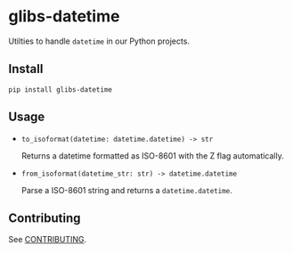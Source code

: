 # glibs-datetime

Utilties to handle `datetime` in our Python projects.

## Install

```
pip install glibs-datetime
```

## Usage

- `to_isoformat(datetime: datetime.datetime) -> str`

  Returns a datetime formatted as ISO-8601 with the Z flag automatically.

- `from_isoformat(datetime_str: str) -> datetime.datetime`

  Parse a ISO-8601 string and returns a `datetime.datetime`.

## Contributing

See [CONTRIBUTING](CONTRIBUTING.md).
